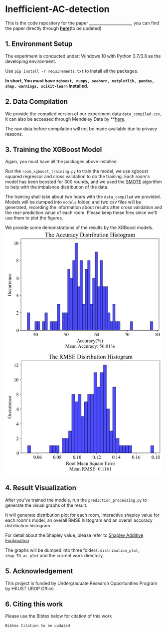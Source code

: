 # Inefficient-AC-detection

This is the code repository for the paper _____________________, you can find the paper directly through **[here](https://www.google.com)**(to be updated)


## 1. Environment Setup
The experiment is conducted under: Windows 10 with Python 3.7/3.8 as the developing environment.

Use `pip install -r requirements.txt` to install all the packages. 

**In short, You must have `xgboost, numpy, seaborn, matplotlib, pandas, shap, warnings, scikit-learn` installed.**

## 2. Data Compilation
We provide the compiled version of our experiment data `data_compiled.csv`, it can also be accessed through Mendeley Data by **[here](https://data.mendeley.com/datasets/2932z9dz6g/3). 

The raw data before compilation will not be made available due to privacy reasons.

## 3. Training the XGBoost Model

Again, you must have all the packages above installed.

Run the `room_xgboost_training.py` to train the model, we use xgboost squared regressor and cross validation to do the training. Each room's model has been boosted for 300 rounds, and we used the [SMOTE](https://doi.org/10.1613/jair.953) algorithm to help with the imbalance distribution of the data.
 
The training shall take about two hours with the `data_compiled` we provided. Models will be dumped into `models` folder, and two csv files
will be generated, recording the information about results after cross validation and the real-prediction value of each room. Please keep these files since we'll use them to plot the figures.

We provide some demonstrations of the results by the XGBoost models.
![Accuracy Distribution Histogram](AccDis.png)
![RMSE Distribution Histogram](RMSEDis.png)

## 4. Result Visualization

After you've trained the models, run the `prediction_processing.py` to generate the visual graphs of the result. 

It will generate distribution plot for each room, interactive shapley value for each room's model, an overall RMSE histogram and an overall accuracy distribution histogram.

For detail about the Shapley value, please refer to [Shapley Additive Explanation](https://github.com/slundberg/shap)

The graphs will be dumped into three folders: `distribution_plot`, `shap_TH_ac_plot` and the current work directory.


## 5. Acknowledgement

This project is funded by Undergraduate Research Opportunities Program by HKUST UROP Office.

## 6. Citing this work

Please use the Bibtex below for citation of this work

```
Bibtex Citation to be updated
```
